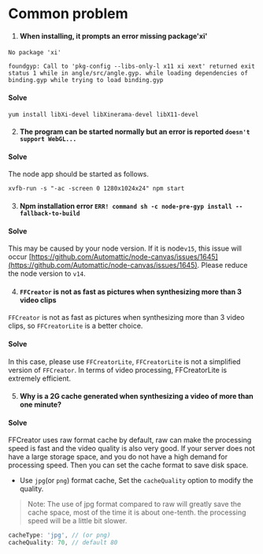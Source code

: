 # Common problem

1. #### When installing, it prompts an error missing package'xi'

```shell
No package 'xi'

foundgyp: Call to 'pkg-config --libs-only-l x11 xi xext' returned exit status 1 while in angle/src/angle.gyp. while loading dependencies of binding.gyp while trying to load binding.gyp
```

#### Solve

```shell
yum install libXi-devel libXinerama-devel libX11-devel
```

2. #### The program can be started normally but an error is reported `doesn't support WebGL...`

#### Solve

The node app should be started as follows.

```shell
xvfb-run -s "-ac -screen 0 1280x1024x24" npm start
```

3. #### Npm installation error `ERR! command sh -c node-pre-gyp install --fallback-to-build`

#### Solve

This may be caused by your node version. If it is node`v15`, this issue will occur [https://github.com/Automattic/node-canvas/issues/1645](https://github.com/Automattic/node-canvas/issues/1645). Please reduce the node version to `v14`.

4. #### `FFCreator` is not as fast as pictures when synthesizing more than 3 video clips

`FFCreator` is not as fast as pictures when synthesizing more than 3 video clips, so `FFCreatorLite` is a better choice.

#### Solve

In this case, please use `FFCreatorLite`, `FFCreatorLite` is not a simplified version of `FFCreator`. In terms of video processing, FFCreatorLite is extremely efficient.


5. #### Why is a 2G cache generated when synthesizing a video of more than one minute?

#### Solve

FFCreator uses raw format cache by default, raw can make the processing speed is fast and the video quality is also very good.
If your server does not have a large storage space, and you do not have a high demand for processing speed. Then you can set the cache format to save disk space.

- Use `jpg`(or `png`) format cache, Set the `cacheQuality` option to modify the quality.
> Note: The use of jpg format compared to raw will greatly save the cache space, most of the time it is about one-tenth. the processing speed will be a little bit slower.

```javascript
cacheType: 'jpg', // (or png)
cacheQuality: 70, // default 80
```
